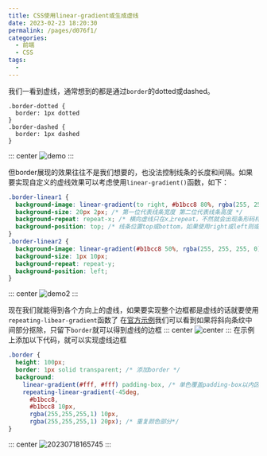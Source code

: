 ```yaml
---
title: CSS使用linear-gradient或生成虚线
date: 2023-02-23 18:20:30
permalink: /pages/d076f1/
categories:
  - 前端
  - CSS
tags:
  - 
---
```


我们一看到虚线，通常想到的都是通过`border`的dotted或dashed。

```
.border-dotted {
  border: 1px dotted
}
.border-dashed {
  border: 1px dashed
}
```

::: center
![demo](https://lhost.oss-cn-chengdu.aliyuncs.com/blog/20230718102222.png)
:::

但border展现的效果往往不是我们想要的，也没法控制线条的长度和间隔。如果要实现自定义的虚线效果可以考虑使用`linear-gradient()`函数，如下：
```css
.border-linear1 {
  background-image: linear-gradient(to right, #b1bcc8 80%, rgba(255, 255, 255, 0) 0%); /* 80%代表在x方向20px暂居的比例 */
  background-size: 20px 2px; /* 第一位代表线条宽度 第二位代表线条高度 */
  background-repeat: repeat-x; /* 横向虚线只在x上repeat，不然就会出现条形码样的线条*/
  background-position: top; /* 线条位置top或bottom，如果使用right或left则或上下居中 */
}
.border-linear2 {
  background-image: linear-gradient(#b1bcc8 50%, rgba(255, 255, 255, 0) 0%); 
  background-size: 1px 10px; 
  background-repeat: repeat-y;
  background-position: left;
}
```
::: center 
![demo2](https://lhost.oss-cn-chengdu.aliyuncs.com/blog/20230718105758.png)
:::

现在我们就能得到各个方向上的虚线，如果要实现整个边框都是虚线的话就要使用`repeating-libear-gradient`函数了
在[官方示例](https://developer.mozilla.org/zh-CN/docs/Web/CSS/gradient/repeating-linear-gradient)我们可以看到如果将斜向条纹中间部分抠除，只留下`border`就可以得到虚线的边框
::: center
![center](https://lhost.oss-cn-chengdu.aliyuncs.com/blog/20230718165123.png)
:::
在示例上添加以下代码，就可以实现虚线边框
```css
.border {
  height: 100px;
  border: 1px solid transparent; /* 添加border */
  background: 
    linear-gradient(#fff, #fff) padding-box, /* 单色覆盖padding-box以内区域 只留下border*/
    repeating-linear-gradient(-45deg,
      #b1bcc8,
      #b1bcc8 10px,
      rgba(255,255,255,1) 10px,
      rgba(255,255,255,1) 20px); /* 重复颜色部分*/
}
```
::: center
![20230718165745](https://lhost.oss-cn-chengdu.aliyuncs.com/blog/20230718165745.png)
:::
